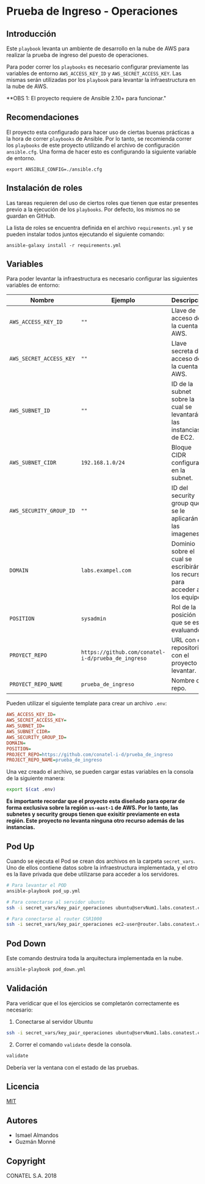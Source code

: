 # Prueba de Ingreso - Operaciones

## Introducción

Este `playbook` levanta un ambiente de desarrollo en la nube de AWS para realizar la prueba de ingreso del puesto de operaciones.

Para poder correr los `playbooks` es necesario configurar previamente las variables de entorno `AWS_ACCESS_KEY_ID` y `AWS_SECRET_ACCESS_KEY`. Las mismas serán utilizadas por los `playbook` para levantar la infraestructura en la nube de AWS.

**OBS 1: El proyecto requiere de Ansible 2.10+ para funcionar."

## Recomendaciones

El proyecto esta configurado para hacer uso de ciertas buenas prácticas a la hora de correr `playbooks` de Ansible. Por lo tanto, se recomienda correr los `playbooks` de este proyecto utilizando el archivo de configuración `ansible.cfg`. Una forma de hacer esto es configurando la siguiente variable de entorno.

```
export ANSIBLE_CONFIG=./ansible.cfg
```

## Instalación de roles

Las tareas requieren del uso de ciertos roles que tienen que estar presentes previo a la ejecución de los `playbooks`. Por defecto, los mismos no se guardan en GitHub.

La lista de roles se encuentra definida en el archivo `requirements.yml` y se pueden instalar todos juntos ejecutando el siguiente comando:

```
ansible-galaxy install -r requirements.yml
```

## Variables

Para poder levantar la infraestructura es necesario configurar las siguientes variables de entorno:

| Nombre | Ejemplo | Descripción |
| ---    | ---               | ---         |
| `AWS_ACCESS_KEY_ID` | `""` | Llave de acceso de la cuenta de AWS. |
| `AWS_SECRET_ACCESS_KEY` | `""` | Llave secreta de acceso de la cuenta de AWS. |
| `AWS_SUBNET_ID` | `""` | ID de la subnet sobre la cual se levantarán las instancias de EC2. |
| `AWS_SUBNET_CIDR` | `192.168.1.0/24` | Bloque CIDR configurado en la subnet. |
| `AWS_SECURITY_GROUP_ID` | `""` | ID del security group que se le aplicarán a las imagenes. |
| `DOMAIN` | `labs.exampel.com` | Dominio sobre el cual se escribirán los recursos para acceder a los equipos. |
| `POSITION` | `sysadmin` | Rol de la posición que se esta evaluando. |
| `PROYECT_REPO` | `https://github.com/conatel-i-d/prueba_de_ingreso` | URL con el repositorio con el proyecto a levantar. |
| `PROYECT_REPO_NAME` | `prueba_de_ingreso` | Nombre del repo. |

Pueden utilizar el siguiente template para crear un archivo `.env`:

```ini
AWS_ACCESS_KEY_ID=
AWS_SECRET_ACCESS_KEY=
AWS_SUBNET_ID=
AWS_SUBNET_CIDR=
AWS_SECURITY_GROUP_ID=
DOMAIN=
POSITION=
PROJECT_REPO=https://github.com/conatel-i-d/prueba_de_ingreso
PROJECT_REPO_NAME=prueba_de_ingreso
```

Una vez creado el archivo, se pueden cargar estas variables en la consola de la siguiente manera:

```bash
export $(cat .env)
```

**Es importante recordar que el proyecto esta diseñado para operar de forma exclusiva sobre la región `us-east-1` de AWS. Por lo tanto, las subnetes y security groups tienen que exisitir previamente en esta región. Este proyecto no levanta ninguna otro recurso además de las instancias.**

## Pod Up

Cuando se ejecuta el Pod se crean dos archivos en la carpeta `secret_vars`. Uno de ellos contiene datos sobre la infraestructura implementada, y el otro es la llave privada que debe utilizarse para acceder a los servidores.

```bash
# Para levantar el POD
ansible-playbook pod_up.yml

# Para conectarse al servidor ubuntu
ssh -i secret_vars/key_pair_operaciones ubuntu@servNum1.labs.conatest.click

# Para conectarse al router CSR1000
ssh -i secret_vars/key_pair_operaciones ec2-user@router.labs.conatest.click
```

## Pod Down

Este comando destruira toda la arquitectura implementada en la nube.

```bash
ansible-playbook pod_down.yml
```

## Validación

Para verídicar que el los ejercicios se completarón correctamente es necesario:

1. Conectarse al servidor Ubuntu

```bash
ssh -i secret_vars/key_pair_operaciones ubuntu@servNum1.labs.conatest.click
```

2. Correr el comando `validate` desde la consola.

```bash
validate
```

Debería ver la ventana con el estado de las pruebas.

## Licencia 

[MIT](./LICENCE)

## Autores

- Ismael Almandos
- Guzmán Monné

## Copyright

CONATEL S.A. 2018


